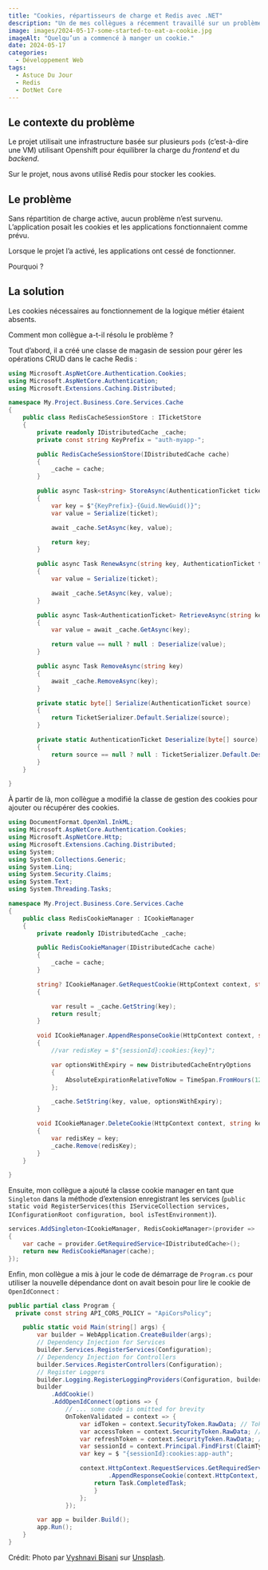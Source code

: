 ```yaml
---
title: "Cookies, répartisseurs de charge et Redis avec .NET"
description: "Un de mes collègues a récemment travaillé sur un problème de cookie pour une application “backend” .NET en utilisant le cookie pour valider une certaine logique commerciale. Voici comment procéder."
image: images/2024-05-17-some-started-to-eat-a-cookie.jpg
imageAlt: "Quelqu’un a commencé à manger un cookie."
date: 2024-05-17
categories:
  - Développement Web
tags:
  - Astuce Du Jour
  - Redis
  - DotNet Core
---
```


## Le contexte du problème

Le projet utilisait une infrastructure basée sur plusieurs `pods` (c’est-à-dire une VM) utilisant Openshift pour équilibrer la charge du _frontend_ et du _backend_.

Sur le projet, nous avons utilisé Redis pour stocker les cookies.

## Le problème

Sans répartition de charge active, aucun problème n’est survenu. L’application posait les cookies et les applications fonctionnaient comme prévu.

Lorsque le projet l’a activé, les applications ont cessé de fonctionner.

Pourquoi ?

## La solution

Les cookies nécessaires au fonctionnement de la logique métier étaient absents.

Comment mon collègue a-t-il résolu le problème ?

Tout d’abord, il a créé une classe de magasin de session pour gérer les opérations CRUD dans le cache Redis :

```csharp
using Microsoft.AspNetCore.Authentication.Cookies;
using Microsoft.AspNetCore.Authentication;
using Microsoft.Extensions.Caching.Distributed;

namespace My.Project.Business.Core.Services.Cache
{
    public class RedisCacheSessionStore : ITicketStore
    {
        private readonly IDistributedCache _cache;
        private const string KeyPrefix = "auth-myapp-";

        public RedisCacheSessionStore(IDistributedCache cache)
        {
            _cache = cache;
        }

        public async Task<string> StoreAsync(AuthenticationTicket ticket)
        {
            var key = $"{KeyPrefix}-{Guid.NewGuid()}";
            var value = Serialize(ticket);

            await _cache.SetAsync(key, value);

            return key;
        }

        public async Task RenewAsync(string key, AuthenticationTicket ticket)
        {
            var value = Serialize(ticket);

            await _cache.SetAsync(key, value);
        }

        public async Task<AuthenticationTicket> RetrieveAsync(string key)
        {
            var value = await _cache.GetAsync(key);

            return value == null ? null : Deserialize(value);
        }

        public async Task RemoveAsync(string key)
        {
            await _cache.RemoveAsync(key);
        }

        private static byte[] Serialize(AuthenticationTicket source)
        {
            return TicketSerializer.Default.Serialize(source);
        }

        private static AuthenticationTicket Deserialize(byte[] source)
        {
            return source == null ? null : TicketSerializer.Default.Deserialize(source);
        }
    }

}
```

À partir de là, mon collègue a modifié la classe de gestion des cookies pour ajouter ou récupérer des cookies.

```csharp
using DocumentFormat.OpenXml.InkML;
using Microsoft.AspNetCore.Authentication.Cookies;
using Microsoft.AspNetCore.Http;
using Microsoft.Extensions.Caching.Distributed;
using System;
using System.Collections.Generic;
using System.Linq;
using System.Security.Claims;
using System.Text;
using System.Threading.Tasks;

namespace My.Project.Business.Core.Services.Cache
{
    public class RedisCookieManager : ICookieManager
    {
        private readonly IDistributedCache _cache;

        public RedisCookieManager(IDistributedCache cache)
        {
            _cache = cache;
        }

        string? ICookieManager.GetRequestCookie(HttpContext context, string key)
        {

            var result = _cache.GetString(key);
            return result;
        }

        void ICookieManager.AppendResponseCookie(HttpContext context, string key, string? value, CookieOptions options)
        {
            //var redisKey = $"{sessionId}:cookies:{key}";

            var optionsWithExpiry = new DistributedCacheEntryOptions
            {
                AbsoluteExpirationRelativeToNow = TimeSpan.FromHours(12)
            };

            _cache.SetString(key, value, optionsWithExpiry);
        }

        void ICookieManager.DeleteCookie(HttpContext context, string key, CookieOptions options)
        {
            var redisKey = key;
            _cache.Remove(redisKey);
        }
    }

}
```

Ensuite, mon collègue a ajouté la classe cookie manager en tant que `Singleton` dans la méthode d’extension enregistrant les services (`public static void RegisterServices(this IServiceCollection services, IConfigurationRoot configuration, bool isTestEnvironment)`).

```csharp
services.AddSingleton<ICookieManager, RedisCookieManager>(provider =>
{
    var cache = provider.GetRequiredService<IDistributedCache>();
    return new RedisCookieManager(cache);
});
```

Enfin, mon collègue a mis à jour le code de démarrage de `Program.cs` pour utiliser la nouvelle dépendance dont on avait besoin pour lire le cookie de `OpenIdConnect` :

```csharp
public partial class Program {
  private const string API_CORS_POLICY = "ApiCorsPolicy";

    public static void Main(string[] args) {
        var builder = WebApplication.CreateBuilder(args);
        // Dependency Injection for Services
        builder.Services.RegisterServices(Configuration);
        // Dependency Injection for Controllers
        builder.Services.RegisterControllers(Configuration);
        // Register Loggers
        builder.Logging.RegisterLoggingProviders(Configuration, builder.Services);
        builder
            .AddCookie()
            .AddOpenIdConnect(options => {
                // ... some code is omitted for brevity
                OnTokenValidated = context => {
                    var idToken = context.SecurityToken.RawData; // Token ID
                    var accessToken = context.SecurityToken.RawData; // Access Token
                    var refreshToken = context.SecurityToken.RawData; // Refresh Token
                    var sessionId = context.Principal.FindFirst(ClaimTypes.NameIdentifier)?.Value;
                    var key = $ "{sessionId}:cookies:app-auth";

                    context.HttpContext.RequestServices.GetRequiredService<ICookieManager>()
                            .AppendResponseCookie(context.HttpContext, key, accessToken, new CookieOptions());
                        return Task.CompletedTask;
                        }
                    };
                });

        var app = builder.Build();
        app.Run();
    }
}
```

Crédit: Photo par [Vyshnavi Bisani](https://unsplash.com/@vyshnavibisani?utm_content=creditCopyText&utm_medium=referral&utm_source=unsplash) sur [Unsplash](https://unsplash.com/photos/brown-round-cookie-on-white-surface-z8kriatLFdA?utm_content=creditCopyText&utm_medium=referral&utm_source=unsplash).
